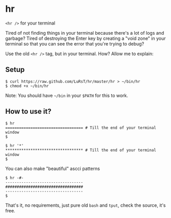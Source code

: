 hr
==

`<hr />` for your terminal


Tired of not finding things in your terminal because there's a lot of logs and
garbage? Tired of destroying the Enter key by creating a "void zone" in your
terminal so that you can see the error that you're trying to debug?

Use the old `<hr />` tag, but in your terminal. How? Allow me to explain:

## Setup

    $ curl https://raw.github.com/LuRsT/hr/master/hr > ~/bin/hr
    $ chmod +x ~/bin/hr

Note: You should have `~/bin` in your `$PATH` for this to work.

## How to use it?

    $ hr
    ================================== # Till the end of your terminal window
    $

    $ hr '*'
    ********************************** # Till the end of your terminal window
    $

You can also make "beautiful" ascci patterns

    $ hr -#-
    ----------------------------------
    ##################################
    ----------------------------------
    $

That's it, no requirements, just pure old `bash` and `tput`, check the source,
it's free.

